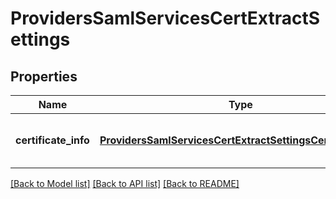 # ProvidersSamlServicesCertExtractSettings

## Properties
Name | Type | Description | Notes
------------ | ------------- | ------------- | -------------
**certificate_info** | [**ProvidersSamlServicesCertExtractSettingsCertificateInfo**](ProvidersSamlServicesCertExtractSettingsCertificateInfo.md) | Certificate with information about it. | [optional] 

[[Back to Model list]](../README.md#documentation-for-models) [[Back to API list]](../README.md#documentation-for-api-endpoints) [[Back to README]](../README.md)


